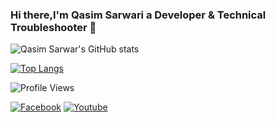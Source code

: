 ### Hi there,I'm Qasim Sarwari a Developer & Technical Troubleshooter 👋

<!--
**Qasim345/Qasim345** is a ✨ _special_ ✨ repository because its `README.md` (this file) appears on your GitHub profile.

Here are some ideas to get you started:

- 🔭 I’m currently working on Flutter ...
- 🌱 I’m currently learning Flutter/Java/PHP/JavaScript...
- 👯 I’m looking to collaborate on FHTML/CSS/JS/PHP...
- 🤔 I’m looking for help with ...
- 💬 Ask me about HTML/CSS/JS/PHP...
- 📫 How to reach me: qasimsarwari2020@gmail.com...
- 😄 Pronouns: ...
- ⚡ Fun fact: Never stop learning!...
-->
![Qasim Sarwar's GitHub stats](https://github-readme-stats.vercel.app/api?username=Qasim345&theme=dracula&include_all_commits=true&count_private=true&hide_border=true)

[![Top Langs](https://github-readme-stats.vercel.app/api/top-langs/?username=Qasim345&layout=compact&theme=dracula&count_private=true&hide_border=true&langs_count=6&include_all_commits=true&hide=blade)](https://github.com/anuraghazra/github-readme-stats)

![Profile Views](https://komarev.com/ghpvc/?username=Qasim345&label=Profile%20views&color=0e75b6&style=flat)

[![Facebook](https://img.shields.io/badge/Facebook-1877F2?style=for-the-badge&logo=facebook&logoColor=white)](https://www.facebook.com/qasim.sarwari.10)
[![Youtube](https://img.shields.io/badge/Youtube-D14836?style=for-the-badge&logo=youtube&logoColor=white)](https://www.youtube.com/UCRyEaWppR-X0AfXR6gFxbWw)
